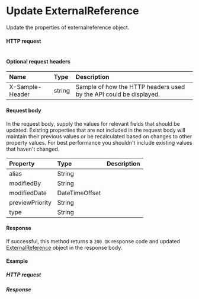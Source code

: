 # Update ExternalReference

Update the properties of externalreference object.
#### HTTP request
```http

```

#### Optional request headers
| Name       | Type | Description|
|:-----------|:------|:----------|
| X-Sample-Header  | string  | Sample of how the HTTP headers used by the API could be displayed.|

#### Request body
In the request body, supply the values for relevant fields that should be updated. Existing properties that are not included in the request body will maintain their previous values or be recalculated based on changes to other property values. For best performance you shouldn't include existing values that haven't changed.

| Property	   | Type	|Description|
|:---------------|:--------|:----------|
|alias|String||
|modifiedBy|String||
|modifiedDate|DateTimeOffset||
|previewPriority|String||
|type|String||

#### Response
If successful, this method returns a `200 OK` response code and updated [ExternalReference](../resources/externalreference.md) object in the response body.
#### Example
##### HTTP request
##### Response
